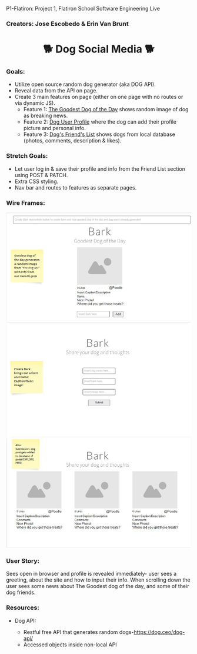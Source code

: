 P1-Flatiron: Project 1, Flatiron School Software Engineering Live

### Creators: Jose Escobedo & Erin Van Brunt

# <center>🐕 Dog Social Media 🐕</center>

### Goals:

- Utilize open source random dog generator (aka DOG API).
- Reveal data from the API on page.
- Create 3 main features on page (either on one page with no routes or via dynamic JS).
  - Feature 1: <u>The Goodest Dog of the Day</u> shows random image of dog as breaking news.
  - Feature 2: <u>Dog User Profile</u> where the dog can add their profile picture and personal info.
  - Feature 3: <u>Dog's Friend's List</u> shows dogs from local database (photos, comments, description & likes).

### Stretch Goals:

- Let user log in & save their profile and info from the Friend List section using POST & PATCH.
- Extra CSS styling.
- Nav bar and routes to features as separate pages.

### Wire Frames:

![image 1](src/imgs/wf1.jpg)
![image 2](src/imgs/wf2.jpg)
![image 3](src/imgs/wf3.jpg)

### User Story:

Sees open in browser and profile is revealed immediately- user sees a greeting, about the site and how to input their info.
When scrolling down the user sees some news about The Goodest dog of the day, and some of their dog friends.

### Resources:

- Dog API:

  - Restful free API that generates random dogs-https://dog.ceo/dog-api/
  - Accessed objects inside non-local API